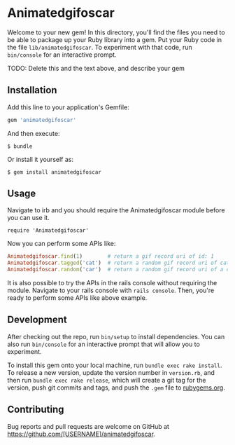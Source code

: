 # Animatedgifoscar

Welcome to your new gem! In this directory, you'll find the files you need to be able to package up your Ruby library into a gem. Put your Ruby code in the file `lib/animatedgifoscar`. To experiment with that code, run `bin/console` for an interactive prompt.

TODO: Delete this and the text above, and describe your gem

## Installation

Add this line to your application's Gemfile:

```ruby
gem 'animatedgifoscar'
```

And then execute:

    $ bundle

Or install it yourself as:

    $ gem install animatedgifoscar

## Usage

Navigate to irb and you should require the Animatedgifoscar module before you can use it.

`require 'Animatedgifoscar'`

Now you can perform some APIs like:

```ruby
Animatedgifoscar.find(1)        # return a gif record uri of id: 1
Animatedgifoscar.tagged('cat')  # return a random gif record uri of cat tag
Animatedgifoscar.random('car')  # return a random gif record uri of a car
```

It is also possible to try the APIs in the rails console without requiring the module. Navigate to your rails console with `rails console`. Then, you're ready to perform some APIs like above example.

## Development

After checking out the repo, run `bin/setup` to install dependencies. You can also run `bin/console` for an interactive prompt that will allow you to experiment.

To install this gem onto your local machine, run `bundle exec rake install`. To release a new version, update the version number in `version.rb`, and then run `bundle exec rake release`, which will create a git tag for the version, push git commits and tags, and push the `.gem` file to [rubygems.org](https://rubygems.org).

## Contributing

Bug reports and pull requests are welcome on GitHub at https://github.com/[USERNAME]/animatedgifoscar.
